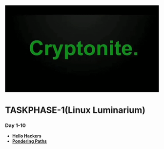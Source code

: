 ![Cryptonite Taskphase](./Images/Crypto.gif)

# **TASKPHASE-1(Linux Luminarium)**

### Day 1-10

- [**Hello Hackers**](./Linux_Luminarium/HELLO_HACKERS.md)
- [**Pondering Paths**](./Linux_Luminarium/Pondering_Paths.md)
